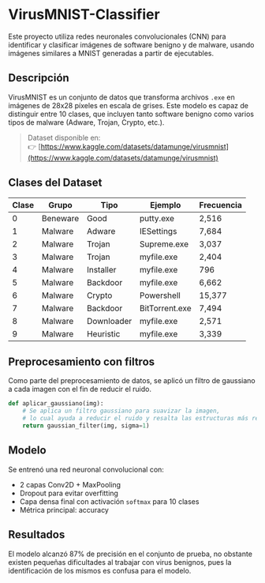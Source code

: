 # VirusMNIST-Classifier

Este proyecto utiliza redes neuronales convolucionales (CNN) para identificar y clasificar imágenes de software benigno y de malware, usando imágenes similares a MNIST generadas a partir de ejecutables.

## Descripción

VirusMNIST es un conjunto de datos que transforma archivos `.exe` en imágenes de 28x28 píxeles en escala de grises. Este modelo es capaz de distinguir entre 10 clases, que incluyen tanto software benigno como varios tipos de malware (Adware, Trojan, Crypto, etc.).

> Dataset disponible en:  
👉 [https://www.kaggle.com/datasets/datamunge/virusmnist](https://www.kaggle.com/datasets/datamunge/virusmnist)

## Clases del Dataset

| Clase | Grupo    | Tipo       | Ejemplo        | Frecuencia |
|-------|----------|------------|----------------|------------|
| 0     | Beneware | Good       | putty.exe      | 2,516      |
| 1     | Malware  | Adware     | IESettings     | 7,684      |
| 2     | Malware  | Trojan     | Supreme.exe    | 3,037      |
| 3     | Malware  | Trojan     | myfile.exe     | 2,404      |
| 4     | Malware  | Installer  | myfile.exe     |   796      |
| 5     | Malware  | Backdoor   | myfile.exe     | 6,662      |
| 6     | Malware  | Crypto     | Powershell     | 15,377     |
| 7     | Malware  | Backdoor   | BitTorrent.exe | 7,494      |
| 8     | Malware  | Downloader | myfile.exe     | 2,571      |
| 9     | Malware  | Heuristic  | myfile.exe     | 3,339      |

## Preprocesamiento con filtros
Como parte del preprocesamiento de datos, se aplicó un filtro de gaussiano a cada imagen con el fin de reducir el ruido. 
```python
def aplicar_gaussiano(img):
    # Se aplica un filtro gaussiano para suavizar la imagen,
    # lo cual ayuda a reducir el ruido y resalta las estructuras más relevantes.
    return gaussian_filter(img, sigma=1)
```

## Modelo

Se entrenó una red neuronal convolucional con:

- 2 capas Conv2D + MaxPooling
- Dropout para evitar overfitting
- Capa densa final con activación `softmax` para 10 clases
- Métrica principal: accuracy

## Resultados
El modelo alcanzó 87% de precisión en el conjunto de prueba, no obstante existen pequeñas dificultades al trabajar con virus benignos, pues la identificación de los mismos es confusa para el modelo.  

